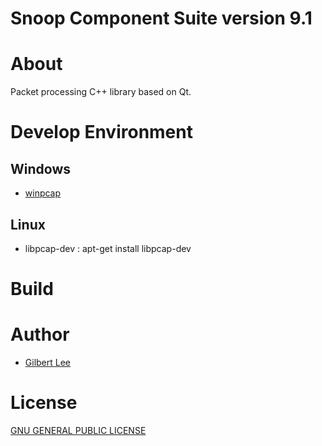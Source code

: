 Snoop Component Suite version 9.1
==================================

# About
Packet processing C++ library based on Qt.

# Develop Environment

## Windows
* [winpcap](https://github.com/snoopspy/winpcap)

## Linux
* libpcap-dev : apt-get install libpcap-dev

# Build

# Author
* [Gilbert Lee](http://www.gilgil.net)

# License
[GNU GENERAL PUBLIC LICENSE](http://www.gnu.org/copyleft/gpl.html)

